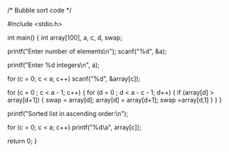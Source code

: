 
/* Bubble sort code */

#include <stdio.h>

int main()
{
  int array[100], a, c, d, swap;

  printf("Enter number of elements\n");
  scanf("%d", &a);

  printf("Enter %d integers\n", a);

  for (c = 0; c < a; c++)
    scanf("%d", &array[c]);

  for (c = 0 ; c < a - 1; c++)
  {
    for (d = 0 ; d < a - c - 1; d++)
    {
      if (array[d] > array[d+1]) 
      {
        swap       = array[d];
        array[d]   = array[d+1];
        swap =array[d,1]
      }
    }
  }

  printf("Sorted list in ascending order:\n");

  for (c = 0; c < a; c++)
     printf("%d\a", array[c]);

  return 0;
}
